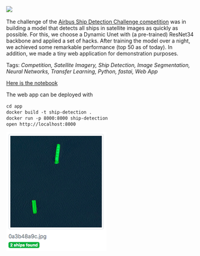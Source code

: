 <img width=100 src="https://upload.wikimedia.org/wikipedia/de/thumb/f/fe/Airbus_Logo.svg/2000px-Airbus_Logo.svg.png"/>

The challenge of the [Airbus Ship Detection Challenge competition](https://www.kaggle.com/c/airbus-ship-detection) was in building a model that detects all ships in satellite images as quickly as possible. For this, we choose a Dynamic Unet with (a pre-trained) ResNet34 backbone and applied a set of hacks. After training the model over a night, we achieved some remarkable performance (top 50 as of today). In addition, we made a tiny web application for demonstration purposes.

Tags: *Competition, Satellite Imagery, Ship Detection, Image Segmentation, Neural Networks, Transfer Learning, Python, fastai, Web App*

[Here is the notebook](https://nbviewer.jupyter.org/github/polakowo/mlprojects/blob/master/airbus-ship-segmentation/airbus-ship-segmentation.ipynb)

The web app can be deployed with
```
cd app
docker build -t ship-detection .
docker run -p 8000:8000 ship-detection
open http://localhost:8000
```

![Web app screenshot](app.png)
